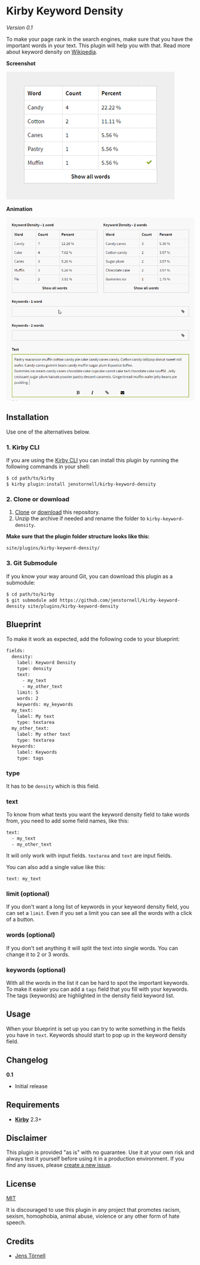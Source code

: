 # Kirby Keyword Density

*Version 0.1*

To make your page rank in the search engines, make sure that you have the important words in your text. This plugin will help you with that. Read more about keyword density on [Wikipedia](https://en.wikipedia.org/wiki/Keyword_density).

**Screenshot**

![Screenshot](docs/screenshot.png)

**Animation**

![Screenshot](docs/screenshot.gif)

## Installation

Use one of the alternatives below.

### 1. Kirby CLI

If you are using the [Kirby CLI](https://github.com/getkirby/cli) you can install this plugin by running the following commands in your shell:

```
$ cd path/to/kirby
$ kirby plugin:install jenstornell/kirby-keyword-density
```

### 2. Clone or download

1. [Clone](https://github.com/jenstornell/kirby-keyword-density.git) or [download](https://github.com/jenstornell/kirby-keyword-density/archive/master.zip)  this repository.
2. Unzip the archive if needed and rename the folder to `kirby-keyword-density`.

**Make sure that the plugin folder structure looks like this:**

```
site/plugins/kirby-keyword-density/
```

### 3. Git Submodule

If you know your way around Git, you can download this plugin as a submodule:

```
$ cd path/to/kirby
$ git submodule add https://github.com/jenstornell/kirby-keyword-density site/plugins/kirby-keyword-density
```

## Blueprint

To make it work as expected, add the following code to your blueprint:

```
fields:
  density:
    label: Keyword Density
    type: density    
    text:
      - my_text
      - my_other_text
    limit: 5
    words: 2
    keywords: my_keywords
  my_text:
    label: My text
    type: textarea
  my_other_text:
    label: My other text
    type: textarea
  keywords:
    label: Keywords
    type: tags
```

### type

It has to be `density` which is this field.

### text

To know from what texts you want the keyword density field to take words from, you need to add some field names, like this:

```
text:
  - my_text
  - my_other_text
```

It will only work with input fields. `textarea` and `text` are input fields.

You can also add a single value like this:

```
text: my_text
```

### limit (optional)

If you don't want a long list of keywords in your keyword density field, you can set a `limit`. Even if you set a limit you can see all the words with a click of a button.

### words (optional)

If you don't set anything it will split the text into single words. You can change it to 2 or 3 words.

### keywords (optional)

With all the words in the list it can be hard to spot the important keywords. To make it easier you can add a `tags` field that you fill with your keywords. The tags (keywords) are highlighted in the density field keyword list.

## Usage

When your blueprint is set up you can try to write something in the fields you have in `text`. Keywords should start to pop up in the keyword density field.

## Changelog

**0.1**

- Initial release

## Requirements

- [**Kirby**](https://getkirby.com/) 2.3+

## Disclaimer

This plugin is provided "as is" with no guarantee. Use it at your own risk and always test it yourself before using it in a production environment. If you find any issues, please [create a new issue](https://github.com/jenstornell/kirby-keyword-density/issues/new).

## License

[MIT](https://opensource.org/licenses/MIT)

It is discouraged to use this plugin in any project that promotes racism, sexism, homophobia, animal abuse, violence or any other form of hate speech.

## Credits

- [Jens Törnell](https://github.com/jenstornell)